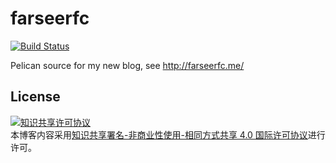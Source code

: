 # farseerfc

[![Build Status](https://travis-ci.org/farseerfc/farseerfc.svg?branch=master)](https://travis-ci.org/farseerfc/farseerfc)

Pelican source for my new blog, see http://farseerfc.me/

## License

<a rel="license" href="http://creativecommons.org/licenses/by-nc-sa/4.0/"><img alt="知识共享许可协议" style="border-width:0" src="https://i.creativecommons.org/l/by-nc-sa/4.0/88x31.png" /></a><br />本博客内容采用<a rel="license" href="http://creativecommons.org/licenses/by-nc-sa/4.0/">知识共享署名-非商业性使用-相同方式共享 4.0 国际许可协议</a>进行许可。
